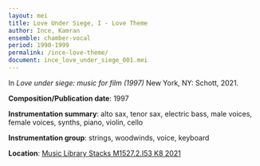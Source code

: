 ```yaml
---
layout: mei
title: Love Under Siege, I - Love Theme
author: Ince, Kamran
ensemble: chamber-vocal
period: 1990-1999
permalink: /ince-love-theme/
document: ince_love_under_siege_001.mei
---
```


In *Love under siege: music for film (1997)* New York, NY: Schott, 2021.

**Composition/Publication date**: 1997

**Instrumentation summary**: alto sax, tenor sax, electric bass, male voices, female voices, synths, piano, violin, cello

**Instrumentation group**: strings, woodwinds, voice, keyboard

**Location**: <a href="https://tufts.primo.exlibrisgroup.com/permalink/01TUN_INST/1kc9gia/alma991018726334503851" target="_blank">Music Library Stacks M1527.2.I53 K8 2021</a>